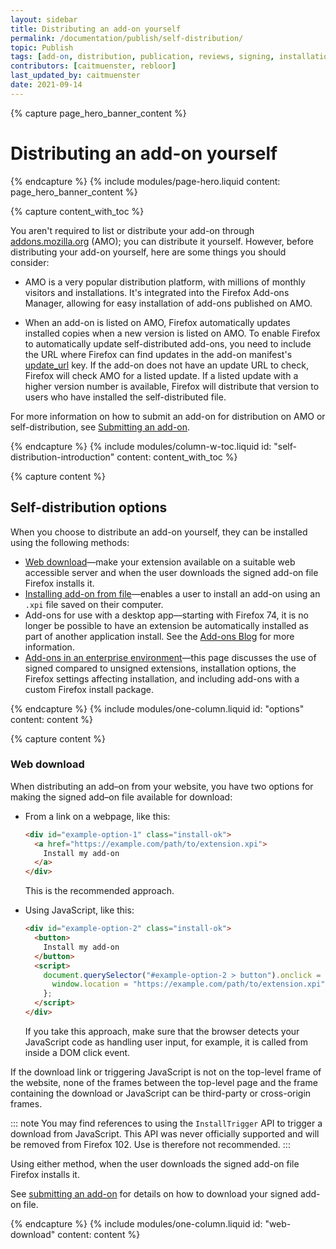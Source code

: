 ```yaml
---
layout: sidebar
title: Distributing an add-on yourself
permalink: /documentation/publish/self-distribution/
topic: Publish
tags: [add-on, distribution, publication, reviews, signing, installation]
contributors: [caitmuenster, rebloor]
last_updated_by: caitmuenster
date: 2021-09-14 
---
```


<!-- Page Hero Banner -->

{% capture page_hero_banner_content %}

# Distributing an add-on yourself

{% endcapture %}
{% include modules/page-hero.liquid
	content: page_hero_banner_content
%}

<!-- END: Page Hero Banner -->

<!-- Content with Table of Contents Module -->

{% capture content_with_toc %}

You aren't required to list or distribute your add-on through [addons.mozilla.org](https://addons.mozilla.org) (AMO); you can distribute it yourself. However, before distributing your add-on yourself, here are some things you should consider:

- AMO is a very popular distribution platform, with millions of monthly visitors and installations. It's integrated into the Firefox Add-ons Manager, allowing for easy installation of add-ons published on AMO.

- When an add-on is listed on AMO, Firefox automatically updates installed copies when a new version is listed on AMO. To enable Firefox to automatically update self-distributed add-ons, you need to include the URL where Firefox can find updates in the add-on manifest's [update_url](https://developer.mozilla.org/docs/Mozilla/Add-ons/Updates) key. If the add-on does not have an update URL to check, Firefox will check AMO for a listed update. If a listed update with a higher version number is available, Firefox will distribute that version to users who have installed the self-distributed file.

For more information on how to submit an add-on for distribution on AMO or self-distribution, see [Submitting an add-on](/documentation/publish/submitting-an-add-on/).

{% endcapture %}
{% include modules/column-w-toc.liquid
	id: "self-distribution-introduction"
	content: content_with_toc
%}

<!-- END: Content with Table of Contents -->

<!-- Single Column Body Module -->

{% capture content %}

## Self-distribution options

When you choose to distribute an add-on yourself, they can be installed using the following methods:

- [Web download](#web-download)—make your extension available on a suitable web accessible server and when the user downloads the signed add-on file Firefox installs it.
- [Installing add-on from file](/documentation/publish/distribute-sideloading)—enables a user to install an add-on using an `.xpi` file saved on their computer.
- Add-ons for use with a desktop app—starting with Firefox 74, it is no longer be possible to have an extension be automatically installed as part of another application install. See the [Add-ons Blog](https://blog.mozilla.org/addons/2020/03/10/support-for-extension-sideloading-has-ended/) for more information.
- [Add-ons in an enterprise environment](/documentation/enterprise/enterprise-distribution/)—this page discusses the use of signed compared to unsigned extensions, installation options, the Firefox settings affecting installation, and including add-ons with a custom Firefox install package.

{% endcapture %}
{% include modules/one-column.liquid
  id: "options"
  content: content
%}

{% capture content %}

### Web download

When distributing an add–on from your website, you have two options for making the signed add–on file available for download:

- From a link on a webpage, like this:
  ```html
  <div id="example-option-1" class="install-ok">
    <a href="https://example.com/path/to/extension.xpi">
      Install my add-on
    </a>
  </div>
  ```
  This is the recommended approach.

- Using JavaScript, like this:
  ```html
  <div id="example-option-2" class="install-ok">
    <button>
      Install my add-on
    </button>
    <script>
      document.querySelector("#example-option-2 > button").onclick = () => {
        window.location = "https://example.com/path/to/extension.xpi";
      };
    </script>
  </div>
  ```
  If you take this approach, make sure that the browser detects your JavaScript code as handling user input, for example, it is called from inside a DOM click event.
  
If the download link or triggering JavaScript is not on the top-level frame of the website, none of the frames between the top-level page and the frame containing the download or JavaScript can be third-party or cross-origin frames.

::: note
You may find references to using the `InstallTrigger` API to trigger a download from JavaScript. This API was never officially supported and will be removed from Firefox 102. Use is therefore not recommended.
:::

Using either method, when the user downloads the signed add-on file Firefox installs it.

See [submitting an add-on](/documentation/publish/submitting-an-add-on/#self-distribution) for details on how to download your signed add-on file.

{% endcapture %}
{% include modules/one-column.liquid
  id: "web-download"
  content: content
%}

<!-- END: Single Column Body Module -->


